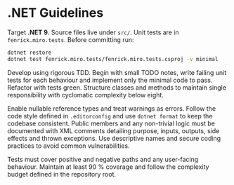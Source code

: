 # .NET Guidelines

Target **.NET 9**. Source files live under `src/`. Unit tests are in
`fenrick.miro.tests`. Before committing run:

```bash
dotnet restore
dotnet test fenrick.miro.tests/fenrick.miro.tests.csproj -v minimal
```

Develop using rigorous TDD. Begin with small TODO notes, write failing unit
tests for each behaviour and implement only the minimal code to pass. Refactor
with tests green. Structure classes and methods to maintain single
responsibility with cyclomatic complexity below eight.

Enable nullable reference types and treat warnings as errors. Follow the code
style defined in `.editorconfig` and use `dotnet format` to keep the codebase
consistent. Public members and any non-trivial logic must be documented with XML
comments detailing purpose, inputs, outputs, side effects and thrown exceptions.
Use descriptive names and secure coding practices to avoid common
vulnerabilities.

Tests must cover positive and negative paths and any user-facing behaviour.
Maintain at least 90 % coverage and follow the complexity budget defined in the
repository root.
